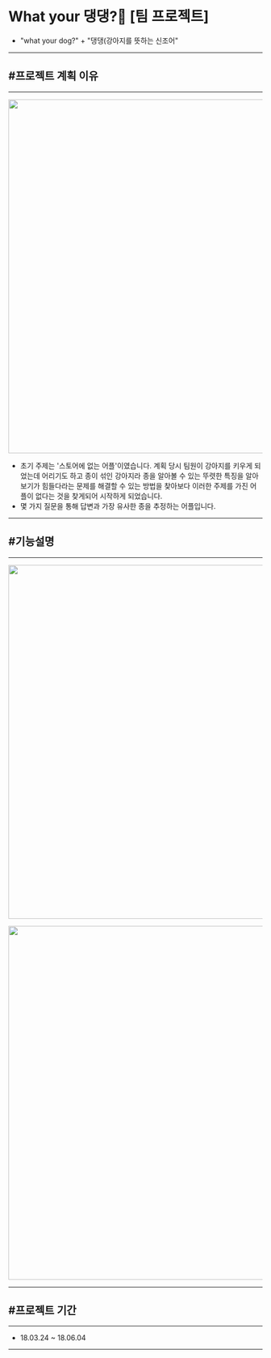 # What your 댕댕?🐶 [팀 프로젝트]
- "what your dog?" + "댕댕(강아지를 뜻하는 신조어"
-----
## #프로젝트 계획 이유
----

<p align="center"><img src="https://user-images.githubusercontent.com/35482219/111881503-03942c80-89f4-11eb-80c9-848fe6fbbcfa.png" width="700" ></p>

 - 초기 주제는 '스토어에 없는 어플'이였습니다. 계획 당시 팀원이 강아지를 키우게 되었는데 어리기도 하고 종이 섞인 강아지라 종을 알아볼 수 있는 뚜렷한 특징을 알아보기가 힘들다라는 문제를 해결할 수 있는 방법을 찾아보다 이러한 주제를 가진 어플이 없다는 것을 찾게되어 시작하게 되었습니다. 
 - 몇 가지 질문을 통해 답변과 가장 유사한 종을 추정하는 어플입니다.
 -----
 ## #기능설명
 ----
 <p align="center"><img src="https://user-images.githubusercontent.com/35482219/111881507-042cc300-89f4-11eb-88fc-1b24a1a974b7.png" width="700" ></p>
 <p align="center"><img src="https://user-images.githubusercontent.com/35482219/111881509-04c55980-89f4-11eb-9fac-1e4d55c6ed8d.png" width="700" ></p>
 
 -----
 ## #프로젝트 기간
 ----
 - 18.03.24 ~ 18.06.04
 -----
